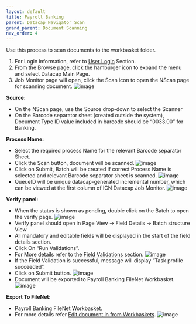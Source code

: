```yaml
---
layout: default
title: Payroll Banking
parent: Datacap Navigator Scan
grand_parent: Document Scanning
nav_order: 4
---
```


Use this process to scan documents to the workbasket folder.

1.	For Login information, refer to [User Login](https://pages.github.ibm.com/Global-EJS/gejs-user-manual/docs/UserLogin.html) Section.
2. From the Browse page, click the hamburger icon to expand the menu and select Datacap Main Page.
3. Job Monitor page will open, click the Scan icon to open the NScan page for scanning document.
![image](https://media.github.ibm.com/user/369573/files/e4e4fb00-cbdf-11ec-8236-c0955bb48d6f)

**Source:**
- On the NScan page, use the Source drop-down to select the Scanner
- On the Barcode separator sheet (created outside the system), Document Type ID value included in barcode should be “0033.00” for Banking.

**Process Name:**
- Select the required process Name for the relevant Barcode separator Sheet.
- Click the Scan button, document will be scanned.
    ![image](https://media.github.ibm.com/user/376381/files/bbfbaf00-c5bc-11ec-943d-0feac85398b6)
- Click on Submit, Batch will be created if correct Process Name is selected and relevant Barcode separator sheet is scanned.
    ![image](https://media.github.ibm.com/user/376381/files/cae26180-c5bc-11ec-80d7-babcbd78e18f)
- QueueID will be unique datacap-generated incremental number, which can be viewed at the first column of ICN Datacap Job Monitor.
    ![image](https://media.github.ibm.com/user/376381/files/d9307d80-c5bc-11ec-8bc3-b54b4bec3751)

**Verify panel:**
- When the status is shown as pending, double click on the Batch to open the verify page.
    ![image](https://media.github.ibm.com/user/376381/files/ee0d1100-c5bc-11ec-986c-91b73c3cf8b7)
- Verify panel should open in Page View -> Field Details -> Batch structure View
- All mandatory and editable fields will be displayed in the start of the field details section.
- Click On “Run Validations”.
- For More details refer to the [Field Validations](https://pages.github.ibm.com/Global-EJS/gejs-user-manual/docs/DocumentImport/DocumentScanning/Datacap%20Navigator%20Scan/VerifyStage.html#field-validations) section.
    ![image](https://media.github.ibm.com/user/376381/files/04b36800-c5bd-11ec-9392-878608344c44)
- If the Field Validation is successful, message will display “Task profile succeeded”.
- Click on Submit button.
    ![image](https://media.github.ibm.com/user/376381/files/18f76500-c5bd-11ec-97fb-2a7361b71496)
- Document will be exported to Payroll Banking FileNet Workbasket.
![image](https://media.github.ibm.com/user/376381/files/2c0a3500-c5bd-11ec-9281-7e2f67f19209)

**Export To FileNet:**
- Payroll Banking FileNet Workbasket.
- For more details refer [Edit document in from Workbaskets](https://pages.github.ibm.com/Global-EJS/gejs-user-manual/docs/DocumentImport/CommonFunctionalities/EditDocumentFromWorkbaskets.html).
![image](https://media.github.ibm.com/user/376381/files/47754000-c5bd-11ec-95bf-dfa735e4850c)
